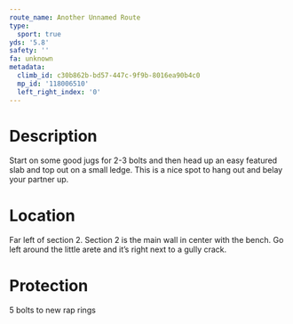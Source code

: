```yaml
---
route_name: Another Unnamed Route
type:
  sport: true
yds: '5.8'
safety: ''
fa: unknown
metadata:
  climb_id: c30b862b-bd57-447c-9f9b-8016ea90b4c0
  mp_id: '118006510'
  left_right_index: '0'
---
```

# Description
Start on some good jugs for 2-3 bolts and then head up an easy featured slab and top out on a small ledge. This is a nice spot to hang out and belay your partner up.

# Location
Far left of section 2. Section 2 is the main wall in center with the bench. Go left around the little arete and it’s right next to a gully crack.

# Protection
5 bolts to new rap rings
